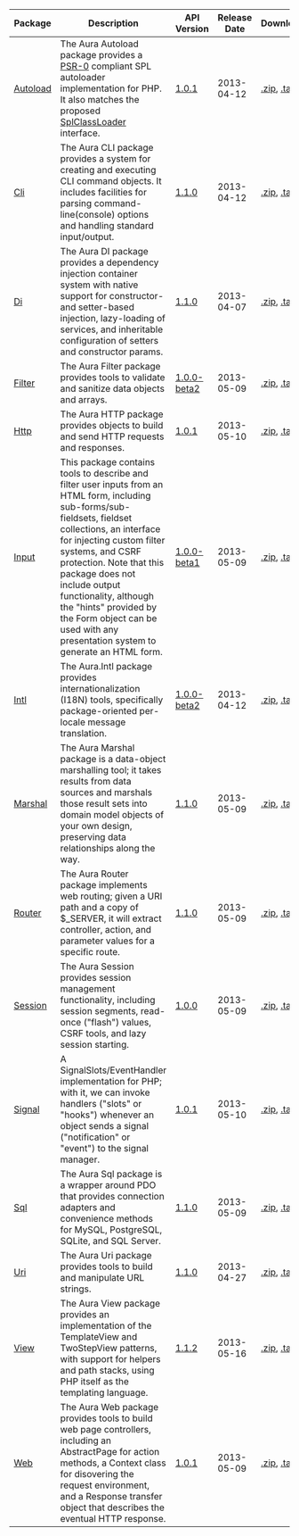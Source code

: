 Package | Description | API Version | Release Date | Downloads | Development 
--- | --- | --- | --- | --- | --- 
[Autoload](/Aura.Autoload) | The Aura Autoload package provides a [PSR-0](https://github.com/php-fig/fig-standards/blob/master/accepted/PSR-0.md) compliant SPL autoloader implementation for PHP. It also matches the proposed [SplClassLoader](https://wiki.php.net/rfc/splclassloader) interface. | [1.0.1](/Aura.Autoload/version/1.0.1/api) | 2013-04-12 | [.zip](https://github.com/auraphp/Aura.Autoload/zipball/1.0.1), [.tar.gz](https://github.com/auraphp/Aura.Autoload/tarball/1.0.1) | [Github](https://github.com/auraphp/Aura.Autoload)
[Cli](/Aura.Cli) | The Aura CLI package provides a system for creating and executing CLI command objects.  It includes facilities for parsing command-line(console) options and handling standard input/output. | [1.1.0](/Aura.Cli/version/1.1.0/api) | 2013-04-12 | [.zip](https://github.com/auraphp/Aura.Cli/zipball/1.1.0), [.tar.gz](https://github.com/auraphp/Aura.Cli/tarball/1.1.0) | [Github](https://github.com/auraphp/Aura.Cli)
[Di](/Aura.Di) | The Aura DI package provides a dependency injection container system with native support for constructor- and setter-based injection, lazy-loading of services, and inheritable configuration of setters and constructor params. | [1.1.0](/Aura.Di/version/1.1.0/api) | 2013-04-07 | [.zip](https://github.com/auraphp/Aura.Di/zipball/1.1.0), [.tar.gz](https://github.com/auraphp/Aura.Di/tarball/1.1.0) | [Github](https://github.com/auraphp/Aura.Di)
[Filter](/Aura.Filter) | The Aura Filter package provides tools to validate and sanitize data objects and arrays. | [1.0.0-beta2](/Aura.Filter/version/1.0.0-beta2/api) | 2013-05-09 | [.zip](https://github.com/auraphp/Aura.Filter/zipball/1.0.0-beta2), [.tar.gz](https://github.com/auraphp/Aura.Filter/tarball/1.0.0-beta2) | [Github](https://github.com/auraphp/Aura.Filter)
[Http](/Aura.Http) | The Aura HTTP package provides objects to build and send HTTP requests and responses. | [1.0.1](/Aura.Http/version/1.0.1/api) | 2013-05-10 | [.zip](https://github.com/auraphp/Aura.Http/zipball/1.0.1), [.tar.gz](https://github.com/auraphp/Aura.Http/tarball/1.0.1) | [Github](https://github.com/auraphp/Aura.Http)
[Input](/Aura.Input) | This package contains tools to describe and filter user inputs from an HTML form, including sub-forms/sub-fieldsets, fieldset collections, an interface for injecting custom filter systems, and CSRF protection. Note that this package does not include output functionality, although the "hints" provided by the Form object can be used with any presentation system to generate an HTML form. | [1.0.0-beta1](/Aura.Input/version/1.0.0-beta1/api) | 2013-05-09 | [.zip](https://github.com/auraphp/Aura.Input/zipball/1.0.0-beta1), [.tar.gz](https://github.com/auraphp/Aura.Input/tarball/1.0.0-beta1) | [Github](https://github.com/auraphp/Aura.Input)
[Intl](/Aura.Intl) | The Aura.Intl package provides internationalization (I18N) tools, specifically package-oriented per-locale message translation. | [1.0.0-beta2](/Aura.Intl/version/1.0.0-beta2/api) | 2013-04-12 | [.zip](https://github.com/auraphp/Aura.Intl/zipball/1.0.0-beta2), [.tar.gz](https://github.com/auraphp/Aura.Intl/tarball/1.0.0-beta2) | [Github](https://github.com/auraphp/Aura.Intl)
[Marshal](/Aura.Marshal) | The Aura Marshal package is a data-object marshalling tool; it takes results from data sources and marshals those result sets into domain model objects of your own design, preserving data relationships along the way. | [1.1.0](/Aura.Marshal/version/1.1.0/api) | 2013-05-09 | [.zip](https://github.com/auraphp/Aura.Marshal/zipball/1.1.0), [.tar.gz](https://github.com/auraphp/Aura.Marshal/tarball/1.1.0) | [Github](https://github.com/auraphp/Aura.Marshal)
[Router](/Aura.Router) | The Aura Router package implements web routing; given a URI path and a copy of $_SERVER, it will extract controller, action, and parameter values for a specific route. | [1.1.0](/Aura.Router/version/1.1.0/api) | 2013-05-09 | [.zip](https://github.com/auraphp/Aura.Router/zipball/1.1.0), [.tar.gz](https://github.com/auraphp/Aura.Router/tarball/1.1.0) | [Github](https://github.com/auraphp/Aura.Router)
[Session](/Aura.Session) | The Aura Session provides session management functionality, including session segments, read-once ("flash") values, CSRF tools, and lazy session starting. | [1.0.0](/Aura.Session/version/1.0.0/api) | 2013-05-09 | [.zip](https://github.com/auraphp/Aura.Session/zipball/1.0.0), [.tar.gz](https://github.com/auraphp/Aura.Session/tarball/1.0.0) | [Github](https://github.com/auraphp/Aura.Session)
[Signal](/Aura.Signal) | A SignalSlots/EventHandler implementation for PHP; with it, we can invoke handlers ("slots" or "hooks") whenever an object sends a signal ("notification" or "event") to the signal manager. | [1.0.1](/Aura.Signal/version/1.0.1/api) | 2013-05-10 | [.zip](https://github.com/auraphp/Aura.Signal/zipball/1.0.1), [.tar.gz](https://github.com/auraphp/Aura.Signal/tarball/1.0.1) | [Github](https://github.com/auraphp/Aura.Signal)
[Sql](/Aura.Sql) | The Aura Sql package is a wrapper around PDO that provides connection adapters and convenience methods for MySQL, PostgreSQL, SQLite, and SQL Server. | [1.1.0](/Aura.Sql/version/1.1.0/api) | 2013-05-09 | [.zip](https://github.com/auraphp/Aura.Sql/zipball/1.1.0), [.tar.gz](https://github.com/auraphp/Aura.Sql/tarball/1.1.0) | [Github](https://github.com/auraphp/Aura.Sql)
[Uri](/Aura.Uri) | The Aura Uri package provides tools to build and manipulate URL strings. | [1.1.0](/Aura.Uri/version/1.1.0/api) | 2013-04-27 | [.zip](https://github.com/auraphp/Aura.Uri/zipball/1.1.0), [.tar.gz](https://github.com/auraphp/Aura.Uri/tarball/1.1.0) | [Github](https://github.com/auraphp/Aura.Uri)
[View](/Aura.View) | The Aura View package provides an implementation of the TemplateView and TwoStepView patterns, with support for helpers and path stacks, using PHP itself as the templating language. | [1.1.2](/Aura.View/version/1.1.2/api) | 2013-05-16 | [.zip](https://github.com/auraphp/Aura.View/zipball/1.1.2), [.tar.gz](https://github.com/auraphp/Aura.View/tarball/1.1.2) | [Github](https://github.com/auraphp/Aura.View)
[Web](/Aura.Web) | The Aura Web package provides tools to build web page controllers, including an AbstractPage for action methods, a Context class for disovering the request environment, and a Response transfer object that describes the eventual HTTP response. | [1.0.1](/Aura.Web/version/1.0.1/api) | 2013-05-09 | [.zip](https://github.com/auraphp/Aura.Web/zipball/1.0.1), [.tar.gz](https://github.com/auraphp/Aura.Web/tarball/1.0.1) | [Github](https://github.com/auraphp/Aura.Web)
